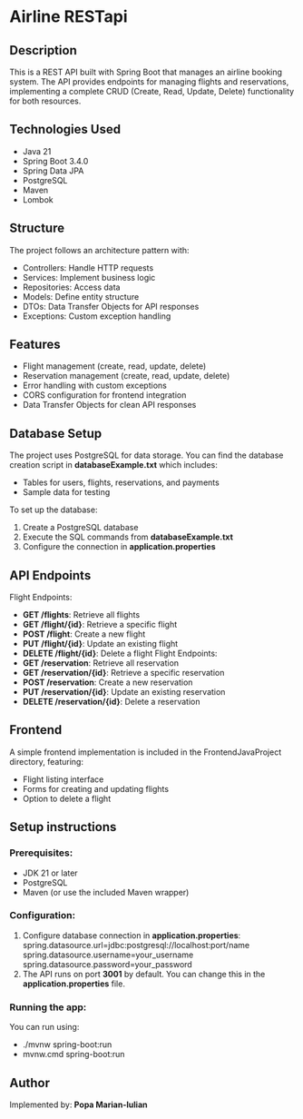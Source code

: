 # Airline RESTapi

## Description
This is a REST API built with Spring Boot that manages an airline booking system. The API provides endpoints for managing flights and reservations, implementing a complete CRUD (Create, Read, Update, Delete) functionality for both resources.

## Technologies Used
- Java 21
- Spring Boot 3.4.0
- Spring Data JPA
- PostgreSQL
- Maven
- Lombok

## Structure
The project follows an architecture pattern with:

- Controllers: Handle HTTP requests
- Services: Implement business logic
- Repositories: Access data
- Models: Define entity structure
- DTOs: Data Transfer Objects for API responses
- Exceptions: Custom exception handling

## Features
- Flight management (create, read, update, delete)
- Reservation management (create, read, update, delete)
- Error handling with custom exceptions
- CORS configuration for frontend integration
- Data Transfer Objects for clean API responses

## Database Setup
The project uses PostgreSQL for data storage. You can find the database creation script in **databaseExample.txt** which includes:
- Tables for users, flights, reservations, and payments
- Sample data for testing

To set up the database:

1. Create a PostgreSQL database
1. Execute the SQL commands from **databaseExample.txt**
1. Configure the connection in **application.properties**

## API Endpoints
Flight Endpoints:
- **GET /flights**: Retrieve all flights
- **GET /flight/{id}**: Retrieve a specific flight
- **POST /flight**: Create a new flight
- **PUT /flight/{id}**: Update an existing flight
- **DELETE /flight/{id}**: Delete a flight
Flight Endpoints:
- **GET /reservation**: Retrieve all reservation
- **GET /reservation/{id}**: Retrieve a specific reservation
- **POST /reservation**: Create a new reservation
- **PUT /reservation/{id}**: Update an existing reservation
- **DELETE /reservation/{id}**: Delete a reservation

## Frontend
A simple frontend implementation is included in the FrontendJavaProject directory, featuring:
- Flight listing interface
- Forms for creating and updating flights
- Option to delete a flight

## Setup instructions
### Prerequisites: 
- JDK 21 or later
- PostgreSQL
- Maven (or use the included Maven wrapper)

### Configuration:
1. Configure database connection in **application.properties**:
spring.datasource.url=jdbc:postgresql://localhost:port/name
spring.datasource.username=your_username
spring.datasource.password=your_password
1. The API runs on port **3001** by default. You can change this in the **application.properties** file.

### Running the app:
You can run using:
- ./mvnw spring-boot:run
- mvnw.cmd spring-boot:run

## Author
Implemented by: **Popa Marian-Iulian**